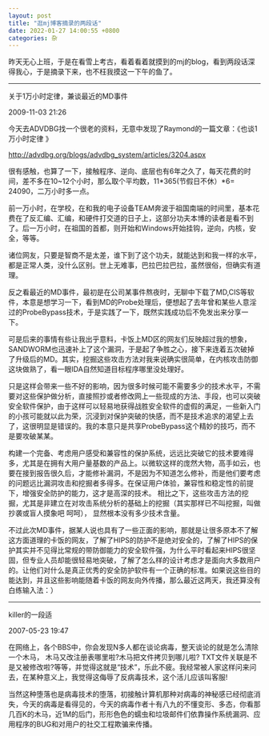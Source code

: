 ```yaml
---
layout: post
title: "逛mj博客摘录的两段话"
date: 2022-01-27 14:00:55 +0800
categories: 杂
---
```


昨天无心上班，于是在看雪上考古，看着看着就摸到的mj的blog，看到两段话深得我心，于是摘录下来，也不枉我摸这一下午的鱼了。

---

关于1万小时定律，兼谈最近的MD事件

2009-11-03 21:26

今天去ADVDBG找一个很老的资料，无意中发现了Raymond的一篇文章：《也谈1万小时定律 》

http://advdbg.org/blogs/advdbg_system/articles/3204.aspx

很有感触，也算了一下，接触程序、逆向、底层也有6年之久了，每天花费的时间，差不多在10~12个小时，那么取个平均数，11*365(节假日不休）*6= 24090，二万小时多一点。

前一万小时，在学校，在和我的电子设备TEAM奔波于祖国南端的时间里，基本花费在了反汇编、汇编，和硬件打交道的日子上，这部分功夫本博的读者是看不到了。后一万小时，在祖国的首都，则开始和Windows开始挂钩，逆向，内核，安全，等等。

诸位网友，只要是智商不是太差，谁下到了这个功夫，就能达到和我一样的水平，都是正常人类，没什么区别。世上无难事，巴拉巴拉巴拉，虽然很俗，但确实有道理。

反之看最近的MD事件，最初是在公司某事件熬夜时，无聊中下载了MD,CIS等软件，本意是想学习一下，看到MD的Probe处理后，便想起了去年曾和某些人意淫过的ProbeBypass技术，于是实践了一下，既然实践成功后不免发出来分享一下。

可是后来的事情有些让我出乎意料，卡饭上MD区的网友们反映超过我的想象，SANDWORM也迅速补上了这个漏洞，于是起了争胜之心，接下来连着五次破掉了升级后的MD。其实，挖掘这些攻击方法对我来说确实很简单，在内核攻击防御这块做熟了，看一眼IDA自然知道目标程序哪里没处理好。

只是这样会带来一些不好的影响，因为很多时候可能不需要多少的技术水平，不需要对这些保护做分析，直接照抄或者修改网上一些现成的方法、手段，也可以突破安全软件保护，由于这样可以轻易地获得战胜安全软件的虚假的满足，一些新入门的小孩可能就以此为荣，沉浸到对保护突破的快感，而不是技术追求的渴望上去了，这很明显是错误的。我的本意只是共享ProbeBypass这个精妙的技巧，而不是要攻破某某。

构建一个完备、考虑用户感受和兼容性的保护系统，远远比突破它的技术要难得多，尤其是在拥有大用户量基数的产品上。以微软这样的庞然大物，高手如云，也要在接到报告很久后，才能修补漏洞，不是因为不知道怎么修补，而是他们要考虑的问题远比漏洞攻击和挖掘者多得多。在保证用户体验，兼容性和稳定性的前提下，增强安全防护的能力，这才是高深的技术。   相比之下，这些攻击方法的挖掘，尤其是非建立在对攻击系统分析的基础上的挖掘（其实那样已不叫挖掘，叫做抄袭或盲人摸象吧 呵呵）， 显然根本没有多少技术含量。

不过此次MD事件，据某人说也具有了一些正面的影响，那就是让很多原本不了解这方面道理的卡饭的网友，了解了HIPS的防护不是绝对安全的，了解了HIPS的保护其实并不见得比常规的带防御能力的安全软件强，为什么平时看起来HIPS很坚固，但专业人员却能很轻易地突破，了解了怎么样的设计考虑才是面向大多数用户的。让他们对什么是真正优秀的安全防护软件有一个正确的标准。如果说这些目的能达到，并且这些影响能随着卡饭的网友向外传播，那么最近这两天，我还算没有白练输入法：）

---

killer的一段适

2007-05-23 19:47

在网络上，各个BBS中，你会发现N多人都在谈论病毒，整天谈论的就是怎么清除一个木马， 木马又改注册表哪里啦?木马把文件拷贝到哪儿啦? TXT文件关联是不是又被修改啦?等等，并觉得这就是“技术”，乐此不疲。我经常被人家这样问来问去，在某种意义上，我觉得这侮辱了反病毒技术，这个活儿应该叫客服!

当然这种堕落也是病毒技术的堕落，初接触计算机那种对病毒的神秘感已经彻底消失，今天的病毒是看得见的，今天的病毒作者十有八九的不懂变形、多态，你看那几百K的木马，近1M的后门，形形色色的蠕虫和垃圾邮件们依靠操作系统漏洞、应用程序的BUG和对用户的社交工程欺骗来传播。